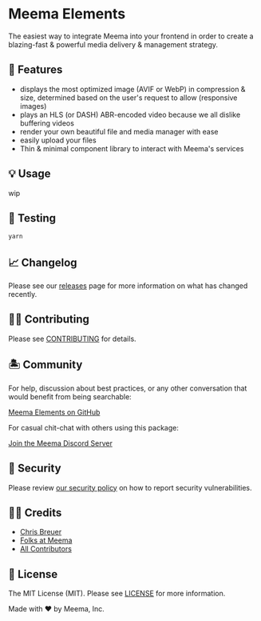 # Meema Elements

The easiest way to integrate Meema into your frontend in order to create a blazing-fast & powerful media delivery & management strategy.

## 🐙 Features

- <meema-img /> displays the most optimized image (AVIF or WebP) in compression & size, determined based on the user's request to allow (responsive images)
- <meema-video /> plays an HLS (or DASH) ABR-encoded video because we all dislike buffering videos
- <meema-media-manager /> render your own beautiful file and media manager with ease
- <meema-file-upload /> easily upload your files
- Thin & minimal component library to interact with Meema's services

## 💡 Usage

wip

## 🧪 Testing

```bash
yarn
```

## 📈 Changelog

Please see our [releases](https://github.com/meemalabs/meema-elements/releases) page for more information on what has changed recently.

## 💪🏼 Contributing

Please see [CONTRIBUTING](CONTRIBUTING.md) for details.

## 🏝 Community

For help, discussion about best practices, or any other conversation that would benefit from being searchable:

[Meema Elements on GitHub](https://github.com/meemalabs/meema-elements/discussions)

For casual chit-chat with others using this package:

[Join the Meema Discord Server](https://discord.meema.io)

## 🚨 Security

Please review [our security policy](https://github.com/meemalabs/meema-elements/security/policy) on how to report security vulnerabilities.

## 🙏🏼 Credits

- [Chris Breuer](https://github.com/Chris1904)
- [Folks at Meema](https://github.com/meemalabs)
- [All Contributors](../../contributors)

## 📄 License

The MIT License (MIT). Please see [LICENSE](LICENSE.md) for more information.

Made with ❤️ by Meema, Inc.
